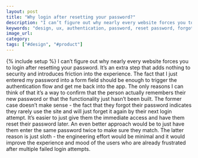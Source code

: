 ```yaml
---
layout: post
title: "Why login after resetting your password?"
description: "I can’t figure out why nearly every website forces you to login after resetting your password."
keywords: "design, ux, authentication, password, reset password, forgot password"
image_url:
category:
tags: ["#design", "#product"]
---
```

{% include setup %}
I can’t figure out why nearly every website forces you to login after resetting your password. It’s an extra step that adds nothing to security and introduces friction into the experience. The fact that I just entered my password into a form field should be enough to trigger the authentication flow and get me back into the app. The only reasons I can think of that it’s a way to confirm that the person actually remembers their new password or that the functionality just hasn’t been built. The former case doesn’t make sense - the fact that they forgot their password indicates they rarely use the site and will just forget it again by their next login attempt. It’s easier to just give them the immediate access and have them reset their password later. An even better approach would be to just have them enter the same password twice to make sure they match. The latter reason is just sloth - the engineering effort would be minimal and it would improve the experience and mood of the users who are already frustrated after multiple failed login attempts.